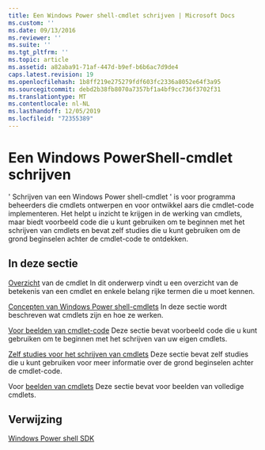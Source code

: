 ```yaml
---
title: Een Windows Power shell-cmdlet schrijven | Microsoft Docs
ms.custom: ''
ms.date: 09/13/2016
ms.reviewer: ''
ms.suite: ''
ms.tgt_pltfrm: ''
ms.topic: article
ms.assetid: a82aba91-71af-447d-b9ef-b6b6ac7d9de4
caps.latest.revision: 19
ms.openlocfilehash: 1b8ff219e275279fdf603fc2336a8052e64f3a95
ms.sourcegitcommit: debd2b38fb8070a7357bf1a4bf9cc736f3702f31
ms.translationtype: MT
ms.contentlocale: nl-NL
ms.lasthandoff: 12/05/2019
ms.locfileid: "72355389"
---
```

# <a name="writing-a-windows-powershell-cmdlet"></a>Een Windows PowerShell-cmdlet schrijven

' Schrijven van een Windows Power shell-cmdlet ' is voor programma beheerders die cmdlets ontwerpen en voor ontwikkel aars die cmdlet-code implementeren. Het helpt u inzicht te krijgen in de werking van cmdlets, maar biedt voorbeeld code die u kunt gebruiken om te beginnen met het schrijven van cmdlets en bevat zelf studies die u kunt gebruiken om de grond beginselen achter de cmdlet-code te ontdekken.

## <a name="in-this-section"></a>In deze sectie

[Overzicht](./cmdlet-overview.md) van de cmdlet In dit onderwerp vindt u een overzicht van de betekenis van een cmdlet en enkele belang rijke termen die u moet kennen.

[Concepten van Windows Power shell-cmdlets](./windows-powershell-cmdlet-concepts.md) In deze sectie wordt beschreven wat cmdlets zijn en hoe ze werken.

[Voor beelden van cmdlet-code](./examples-of-cmdlet-code.md) Deze sectie bevat voorbeeld code die u kunt gebruiken om te beginnen met het schrijven van uw eigen cmdlets.

[Zelf studies voor het schrijven van cmdlets](./tutorials-for-writing-cmdlets.md) Deze sectie bevat zelf studies die u kunt gebruiken voor meer informatie over de grond beginselen achter de cmdlet-code.

Voor [beelden van cmdlets](./cmdlet-samples.md) Deze sectie bevat voor beelden van volledige cmdlets.

## <a name="reference"></a>Verwijzing

[Windows Power shell SDK](../windows-powershell-reference.md)
